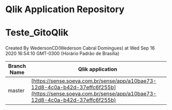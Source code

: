 # Qlik Application Repository 
# Teste_GitoQlik
### 
Created By WedersonCD(Wederson Cabral Domingues) at Wed Sep 16 2020 16:54:10 GMT-0300 (Horário Padrão de Brasília)

Branch Name|Qlik application
---|---
master|[https://sense.soeva.com.br/sense/app/a10bae73-12d8-4c0a-b42d-37effc6f255b](https://sense.soeva.com.br/sense/app/a10bae73-12d8-4c0a-b42d-37effc6f255b)